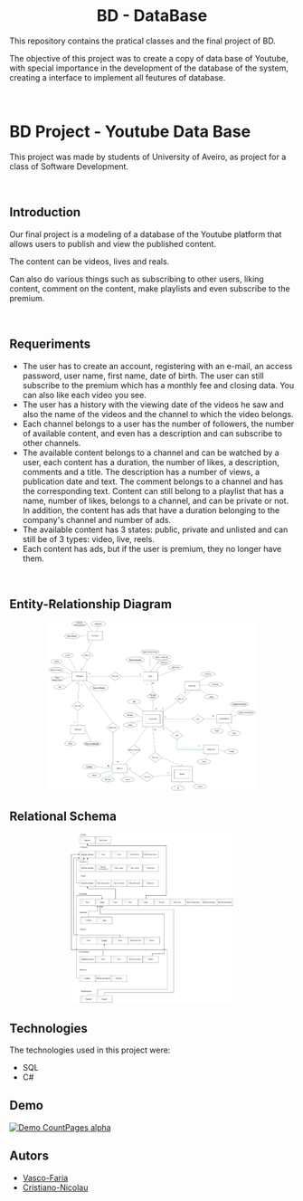 <h1 align='center'> BD - DataBase </h1>

This repository contains the pratical classes and the final project of BD. 

The objective of this project was to create a copy of data base of Youtube, with special importance in the development of the database of the system, creating a interface to implement all feutures of database.

<br>

# BD Project - Youtube Data Base

This project was made by students of University of Aveiro, as project for a class of Software Development.

<br>

## Introduction

Our final project is a modeling of a database of the Youtube platform that allows users to publish and view the published content. 

The content can be videos, lives and reals.

 Can also do various things such as subscribing to other users, liking content, comment on the content, make playlists and even subscribe to the premium.

<br>

 ## Requeriments

- The user has to create an account, registering with an e-mail, an access password, user name, first name, date of birth. The user can still subscribe to the premium which has a monthly fee and closing data. You can also like each video you see.
- The user has a history with the viewing date of the videos he saw and also the name of the videos and the channel to which the video belongs.
- Each channel belongs to a user has the number of followers, the number of available content, and even has a description and can subscribe to other channels.
- The available content belongs to a channel and can be watched by a user, each content has a duration, the number of likes, a description, comments and a title. The description has a number of views, a publication date and text. The comment belongs to a channel and has the corresponding text. Content can still belong to a playlist that has a name, number of likes, belongs to a channel, and can be private or not. In addition, the content has ads that have a duration belonging to the company's channel and number of ads.
- The available content has 3 states: public, private and unlisted and can still be of 3 types: video, live, reels.
- Each content has ads, but if the user is premium, they no longer have them.

<br>

## Entity-Relationship Diagram
<p align="center">
    <img style="height: 300px" src="./Projeto_Final/APFT_107323_108536/diagramas/DER_Final.jpg">
</p>

## Relational Schema
<p align="center">
    <img style="height: 300px" src="./Projeto_Final/APFT_107323_108536/diagramas/ER_Final.jpg">
</p>

## Technologies

The technologies used in this project were:
* SQL
* C#


## Demo

[![Demo CountPages alpha](https://share.gifyoutube.com/KzB6Gb.gif)]("/Projeto_Final/APFT_107323_108536/presentation/video_apresentaçao_final.mp4")




## Autors

* [Vasco-Faria](https://github.com/Vasco-Faria)
* [Cristiano-Nicolau](https://github.com/cristiano-nicolau)
